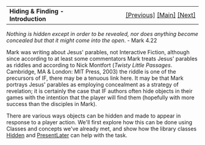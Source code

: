 ---
---
<table width="100%" data-border="0" data-cellspacing="0"
data-cellpadding="3" data-bgcolor="#C0C0C0">
<colgroup>
<col style="width: 50%" />
<col style="width: 50%" />
</colgroup>
<tbody>
<tr>
<td style="text-align: left;"><strong>Hiding &amp; Finding -
Introduction<br />
</strong></td>
<td style="text-align: right;"><a href="dynamite.html">[Previous]</a> <a
href="generalintroduction.html">[Main]</a> <a
href="wordgames.html">[Next]</a></td>
</tr>
</tbody>
</table>

  
*Nothing is hidden except in order to be revealed, nor does anything
become concealed but that it might come into the open*. - Mark 4.22  
  
Mark was writing about Jesus' parables, not Interactive Fiction,
although since according to at least some commentators Mark treats
Jesus' parables as riddles and according to Nick Montfort (*Twisty
Little Passages*. Cambridge, MA & London: MIT Press, 2003) the riddle is
one of the precursors of IF, there may be a tenuous link here. It may be
that Mark portrays Jesus' parables as employing concealment as a
strategy of revelation; it is certainly the case that IF authors often
hide objects in their games with the intention that the player will find
them (hopefully with more success than the disciples in Mark).  
  
There are various ways objects can be hidden and made to appear in
response to a player action. We'll first explore how this can be done
using Classes and concepts we've already met, and show how the library
classes [Hidden](hidden.html) and [PresentLater](presentlater.html) can
help with the task.  
